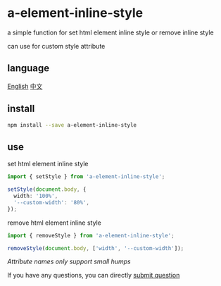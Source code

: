 # a-element-inline-style

a simple function for set html element inline style or remove inline style

can use for custom style attribute

## language

[English](https://github.com/lmssee/npm-a-element-inline-style/blob/main/README.md) [中文](https://github.com/lmssee/npm-a-element-inline-style/blob/main/自述文件.md)

## install

```sh
npm install --save a-element-inline-style
```

## use

set html element inline style

```ts
import { setStyle } from 'a-element-inline-style';

setStyle(document.body, {
  width: '100%',
  '--custom-width': '80%',
});
```

remove html element inline style

```ts
import { removeStyle } from 'a-element-inline-style';

removeStyle(document.body, ['width', '--custom-width']);
```

_Attribute names only support small humps_

If you have any questions, you can directly [submit question](https://github.com/lmssee/npm-a-element-inline-style/issues/new)
